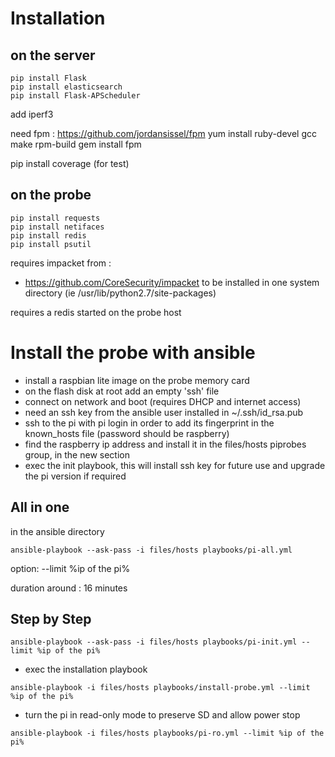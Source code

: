 Installation
============

on the server
-------------
```
pip install Flask
pip install elasticsearch
pip install Flask-APScheduler
```

add iperf3

need fpm :
https://github.com/jordansissel/fpm
yum install ruby-devel gcc make rpm-build
gem install fpm

pip install coverage (for test)

on the probe
------------
```
pip install requests
pip install netifaces
pip install redis
pip install psutil
```

requires impacket from :
* https://github.com/CoreSecurity/impacket
to be installed in one system directory (ie /usr/lib/python2.7/site-packages)

requires a redis started on the probe host


Install the probe with ansible
==============================

* install a raspbian lite image on the probe memory card
* on the flash disk at root add an empty 'ssh' file
* connect on network and boot (requires DHCP and internet access)
* need an ssh key from the ansible user installed in ~/.ssh/id_rsa.pub
* ssh to the pi with pi login in order to add its fingerprint in the known_hosts file
  (password should be raspberry)
* find the raspberry ip address and install it in the files/hosts piprobes group, 
  in the new section
* exec the init playbook, this will install ssh key for future use and upgrade the pi
  version if required


All in one
----------
in the ansible directory
```
ansible-playbook --ask-pass -i files/hosts playbooks/pi-all.yml
```
option: --limit %ip of the pi%

duration around : 16 minutes

Step by Step
------------
```
ansible-playbook --ask-pass -i files/hosts playbooks/pi-init.yml --limit %ip of the pi%
```

* exec the installation playbook

```
ansible-playbook -i files/hosts playbooks/install-probe.yml --limit %ip of the pi%
```

* turn the pi in read-only mode to preserve SD and allow power stop
```
ansible-playbook -i files/hosts playbooks/pi-ro.yml --limit %ip of the pi%
```
